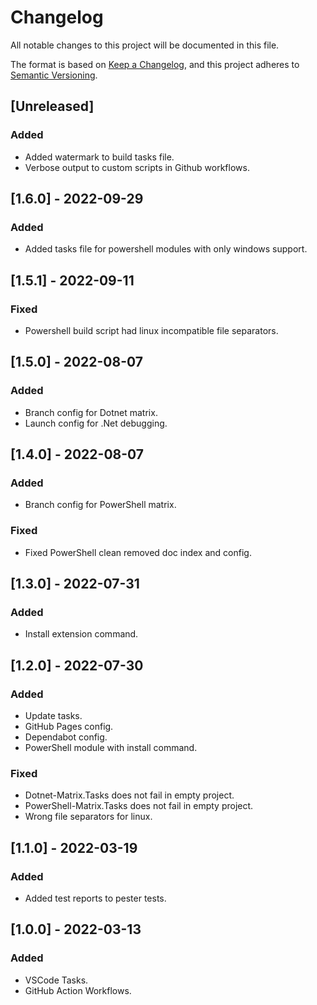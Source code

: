 # Changelog

All notable changes to this project will be documented in this file.

The format is based on [Keep a Changelog](https://keepachangelog.com/en/1.0.0/),
and this project adheres to [Semantic Versioning](https://semver.org/spec/v2.0.0.html).

## [Unreleased]

### Added

- Added watermark to build tasks file.
- Verbose output to custom scripts in Github workflows.

## [1.6.0] - 2022-09-29

### Added

- Added tasks file for powershell modules with only windows support.

## [1.5.1] - 2022-09-11

### Fixed

- Powershell build script had linux incompatible file separators.

## [1.5.0] - 2022-08-07

### Added

- Branch config for Dotnet matrix.
- Launch config for .Net debugging.

## [1.4.0] - 2022-08-07

### Added

- Branch config for PowerShell matrix.

### Fixed

- Fixed PowerShell clean removed doc index and config.

## [1.3.0] - 2022-07-31

### Added

- Install extension command.

## [1.2.0] - 2022-07-30

### Added

- Update tasks.
- GitHub Pages config.
- Dependabot config.
- PowerShell module with install command.

### Fixed

- Dotnet-Matrix.Tasks does not fail in empty project.
- PowerShell-Matrix.Tasks does not fail in empty project.
- Wrong file separators for linux.

## [1.1.0] - 2022-03-19

### Added

- Added test reports to pester tests.

## [1.0.0] - 2022-03-13

### Added

- VSCode Tasks.
- GitHub Action Workflows.

<!-- markdownlint-configure-file {"MD024": { "siblings_only": true } } -->
